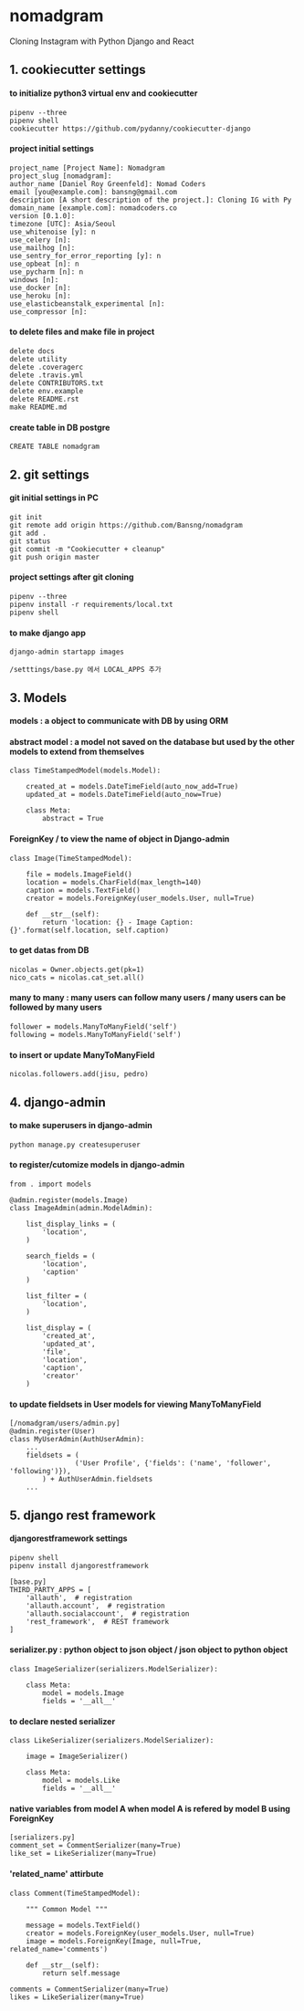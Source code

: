 # nomadgram

Cloning Instagram with Python Django and React


## 1. cookiecutter settings
#### to initialize python3 virtual env and cookiecutter
```
pipenv --three
pipenv shell
cookiecutter https://github.com/pydanny/cookiecutter-django
```
#### project initial settings
```
project_name [Project Name]: Nomadgram
project_slug [nomadgram]: 
author_name [Daniel Roy Greenfeld]: Nomad Coders
email [you@example.com]: bansng@gmail.com
description [A short description of the project.]: Cloning IG with Py
domain_name [example.com]: nomadcoders.co
version [0.1.0]: 
timezone [UTC]: Asia/Seoul
use_whitenoise [y]: n
use_celery [n]: 
use_mailhog [n]: 
use_sentry_for_error_reporting [y]: n
use_opbeat [n]: n
use_pycharm [n]: n
windows [n]: 
use_docker [n]: 
use_heroku [n]: 
use_elasticbeanstalk_experimental [n]: 
use_compressor [n]: 
```
#### to delete files and make file in project
```
delete docs
delete utility
delete .coveragerc
delete .travis.yml
delete CONTRIBUTORS.txt
delete env.example
delete README.rst
make README.md
```
#### create table in DB postgre 
```
CREATE TABLE nomadgram
```
## 2. git settings
#### git initial settings in PC
```
git init
git remote add origin https://github.com/Bansng/nomadgram
git add .
git status
git commit -m "Cookiecutter + cleanup"
git push origin master
```
#### project settings after git cloning
```
pipenv --three
pipenv install -r requirements/local.txt
pipenv shell
```
#### to make django app
```
django-admin startapp images
```
```
/setttings/base.py 에서 LOCAL_APPS 추가
```
## 3. Models
#### models : a object to communicate with DB by using ORM
#### abstract model : a model not saved on the database but used by the other models to extend from themselves
```
class TimeStampedModel(models.Model):

    created_at = models.DateTimeField(auto_now_add=True) 
    updated_at = models.DateTimeField(auto_now=True)

    class Meta:
        abstract = True
```
#### ForeignKey / to view the name of object in Django-admin 
```
class Image(TimeStampedModel):

    file = models.ImageField()
    location = models.CharField(max_length=140)
    caption = models.TextField()
    creator = models.ForeignKey(user_models.User, null=True)

    def __str__(self):
        return 'location: {} - Image Caption: {}'.format(self.location, self.caption)
```
#### to get datas from DB 
```
nicolas = Owner.objects.get(pk=1)
nico_cats = nicolas.cat_set.all()
```
#### many to many : many users can follow many users / many users can be followed by many users
```
follower = models.ManyToManyField('self')
following = models.ManyToManyField('self')
```
#### to insert or update ManyToManyField
```
nicolas.followers.add(jisu, pedro)
```
## 4. django-admin
#### to make superusers in django-admin 
```
python manage.py createsuperuser
```
#### to register/cutomize models in django-admin
```
from . import models

@admin.register(models.Image)
class ImageAdmin(admin.ModelAdmin):
    
    list_display_links = (
        'location',
    )

    search_fields = (
        'location',
        'caption'
    )

    list_filter = (
        'location',
    )

    list_display = (
        'created_at',
        'updated_at',
        'file',
        'location',
        'caption',
        'creator'
    )
```
#### to update fieldsets in User models for viewing ManyToManyField
```
[/nomadgram/users/admin.py]
@admin.register(User)
class MyUserAdmin(AuthUserAdmin):
    ...
    fieldsets = (
                ('User Profile', {'fields': ('name', 'follower', 'following')}),
        ) + AuthUserAdmin.fieldsets
    ...
``` 
## 5. django rest framework
#### djangorestframework settings
```
pipenv shell
pipenv install djangorestframework

[base.py]
THIRD_PARTY_APPS = [
    'allauth',  # registration
    'allauth.account',  # registration
    'allauth.socialaccount',  # registration
    'rest_framework',  # REST framework
]
```
#### serializer.py : python object to json object / json object to python object
```
class ImageSerializer(serializers.ModelSerializer):

    class Meta:
        model = models.Image
        fields = '__all__'
```
#### to declare nested serializer
```
class LikeSerializer(serializers.ModelSerializer):

    image = ImageSerializer()

    class Meta:
        model = models.Like
        fields = '__all__'
```
#### native variables from model A when model A is refered by model B using ForeignKey
```
[serializers.py]
comment_set = CommentSerializer(many=True)
like_set = LikeSerializer(many=True)
```
#### 'related_name' attirbute
```
class Comment(TimeStampedModel):

    """ Common Model """

    message = models.TextField()
    creator = models.ForeignKey(user_models.User, null=True)
    image = models.ForeignKey(Image, null=True, related_name='comments')

    def __str__(self):
        return self.message
```
```
comments = CommentSerializer(many=True)
likes = LikeSerializer(many=True)
```
